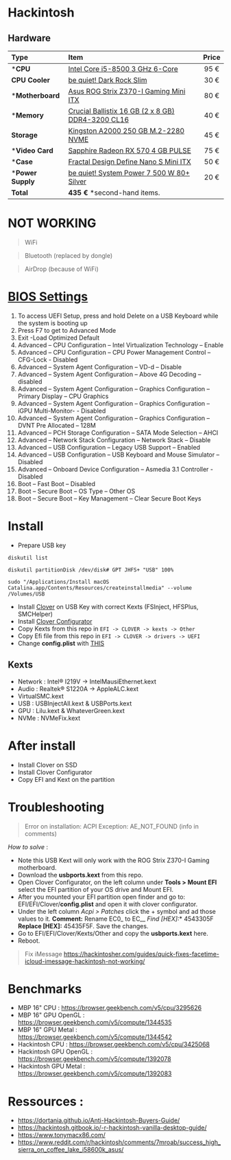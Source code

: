 # Hackintosh
## Hardware
Type|Item|Price
:----|:----|:----:
***CPU** | [Intel Core i5-8500 3 GHz 6-Core](https://fr.pcpartpicker.com/product/kFKcCJ/intel-core-i5-8500-3ghz-6-core-processor-bx80684i58500) | 95 €
**CPU Cooler** | [be quiet! Dark Rock Slim](https://fr.pcpartpicker.com/product/krxbt6/be-quiet-dark-rock-slim-cpu-cooler-bk024) | 30 €
***Motherboard** | [Asus ROG Strix Z370-I Gaming Mini ITX](https://fr.pcpartpicker.com/product/VRjWGX/asus-rog-strix-z370-i-gaming-mini-itx-lga1151-motherboard-strix-z370-i-gaming) | 80 €
***Memory** | [Crucial Ballistix 16 GB (2 x 8 GB) DDR4-3200 CL16](https://fr.pcpartpicker.com/product/BxTzK8/crucial-ballistix-16-gb-2-x-8-gb-ddr4-3200-memory-bl2k8g32c16u4b) | 40 €
**Storage** | [Kingston A2000 250 GB M.2-2280 NVME](https://fr.pcpartpicker.com/product/3vWBD3/kingston-a2000-250-gb-m2-2280-nvme-solid-state-drive-sa2000m8250g) | 45 €
***Video Card** | [Sapphire Radeon RX 570 4 GB PULSE](https://fr.pcpartpicker.com/product/bxM323/sapphire-radeon-rx-570-4gb-pulse-video-card-11266-04-20g) | 75 €
***Case** | [Fractal Design Define Nano S Mini ITX](https://fr.pcpartpicker.com/product/7d98TW/fractal-design-case-fdcadefnanosbk) | 50 €
***Power Supply** | [be quiet! System Power 7 500 W 80+ Silver](https://www.ldlc.com/fiche/PB00139841.html) | 20 €
 | **Total** | **435 €** *second-hand items.

# NOT WORKING

> WiFi

> Bluetooth (replaced by dongle)

> AirDrop (because of WiFi)

# [BIOS Settings](https://www.tonymacx86.com/threads/coffee-lake-itx-build-rog-stix-z370-i-gaming-i3-8100-hd-630-mojave-10-14-6.273731/)

1. To access UEFI Setup, press and hold Delete on a USB Keyboard while the system is booting up
2. Press F7 to get to Advanced Mode
3. Exit -Load Optimized Default
4. Advanced – CPU Configuration – Intel Virtualization Technology – Enable
5. Advanced – CPU Configuration – CPU Power Management Control – CFG-Lock - Disabled
6. Advanced – System Agent Configuration – VD-d – Disable
7. Advanced – System Agent Configuration – Above 4G Decoding – disabled
8. Advanced – System Agent Configuration – Graphics Configuration – Primary Display – CPU Graphics
9. Advanced – System Agent Configuration – Graphics Configuration – iGPU Multi-Monitor- - Disabled
10. Advanced – System Agent Configuration – Graphics Configuration – DVNT Pre Allocated – 128M
11. Advanced – PCH Storage Configuration – SATA Mode Selection – AHCI
12. Advanced – Network Stack Configuration – Network Stack – Disable
13. Advanced – USB Configuration – Legacy USB Support – Enabled
14. Advanced – USB Configuration – USB Keyboard and Mouse Simulator – Disabled
15. Advanced – Onboard Device Configuration – Asmedia 3.1 Controller - Disabled
16. Boot – Fast Boot – Disabled
17. Boot – Secure Boot – OS Type – Other OS
18. Boot – Secure Boot – Key Management – Clear Secure Boot Keys

# Install

* Prepare USB key

`diskutil list`   

`diskutil partitionDisk /dev/disk# GPT JHFS+ "USB" 100%`    

`sudo "/Applications/Install macOS Catalina.app/Contents/Resources/createinstallmedia" --volume /Volumes/USB`    

* Install [Clover](https://github.com/Dids/clover-builder/releases) on USB Key with correct Kexts (FSInject, HFSPlus, SMCHelper)
* Install [Clover Configurator](https://mackie100projects.altervista.org/download-clover-configurator/)
* Copy Kexts from this repo in `EFI -> CLOVER -> kexts -> Other`
* Copy Efi file from this repo in `EFI -> CLOVER -> drivers -> UEFI`
* Change **config.plist** with [THIS](https://hackintosh.gitbook.io/-r-hackintosh-vanilla-desktop-guide/config.plist-per-hardware/coffee-lake)

## Kexts
- Network : Intel® I219V -> IntelMausiEthernet.kext
- Audio : Realtek® S1220A -> AppleALC.kext
- VirtualSMC.kext
- USB : USBInjectAll.kext & USBPorts.kext
- GPU : Lilu.kext & WhateverGreen.kext
- NVMe : NVMeFix.kext

# After install
- Install Clover on SSD
- Install Clover Configurator
- Copy EFI and Kext on the partition

# Troubleshooting

> Error on installation: ACPI Exception: AE_NOT_FOUND (info in comments)

*How to solve* : 
* Note this USB Kext will only work with the ROG Strix Z370-I Gaming motherboard.
* Download the **usbports.kext** from this repo.
* Open Clover Configurator, on the left column under **Tools > Mount EFI** select the EFI partition of your OS drive and Mount EFI.
* After you mounted your EFI partition open finder and go to: EFI/EFI/Clover/**config.plist** and open it with clover configurator.
* Under the left column *Acpi > Patches* click the + symbol and ad those values to it. **Comment:** Rename EC0_ to EC__ **Find* [HEX]:** 4543305F **Replace [HEX]:** 45435F5F. Save the changes.
* Go to EFI/EFI/Clover/Kexts/Other and copy the **usbports.kext** here.
* Reboot.

> Fix iMessage 
https://hackintosher.com/guides/quick-fixes-facetime-icloud-imessage-hackintosh-not-working/

# Benchmarks
* MBP 16" CPU : https://browser.geekbench.com/v5/cpu/3295626
* MBP 16" GPU OpenGL : https://browser.geekbench.com/v5/compute/1344535
* MBP 16" GPU Metal : https://browser.geekbench.com/v5/compute/1344542
* Hackintosh CPU : https://browser.geekbench.com/v5/cpu/3425068
* Hackintosh GPU OpenGL : https://browser.geekbench.com/v5/compute/1392078
* Hackintosh GPU Metal : https://browser.geekbench.com/v5/compute/1392083

# Ressources :
* https://dortania.github.io/Anti-Hackintosh-Buyers-Guide/
* https://hackintosh.gitbook.io/-r-hackintosh-vanilla-desktop-guide/
* https://www.tonymacx86.com/
* https://www.reddit.com/r/hackintosh/comments/7mroab/success_high_sierra_on_coffee_lake_i58600k_asus/

